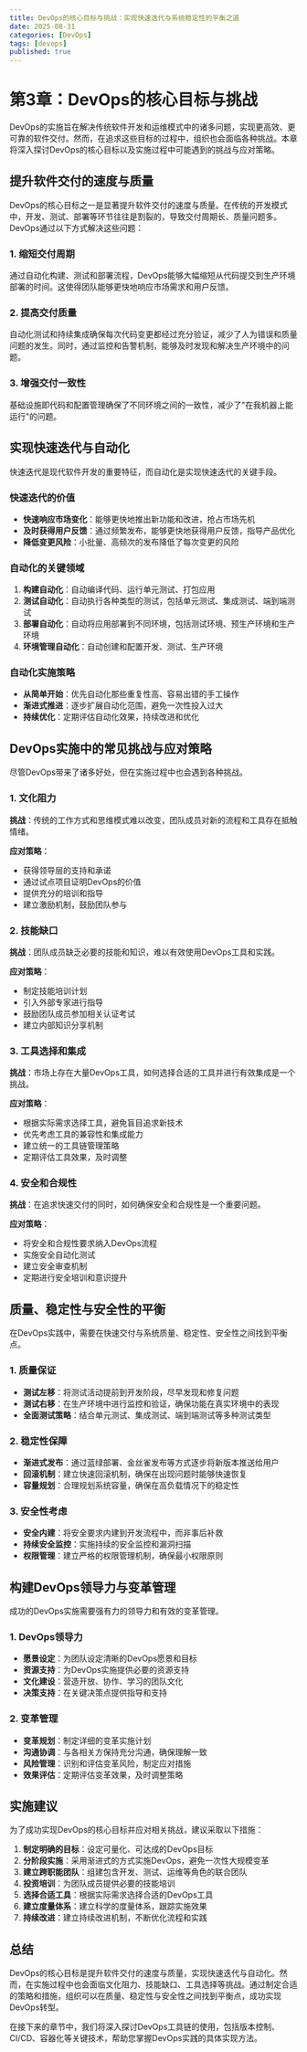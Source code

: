 ```yaml
---
title: DevOps的核心目标与挑战：实现快速迭代与系统稳定性的平衡之道
date: 2025-08-31
categories: [DevOps]
tags: [devops]
published: true
---
```


# 第3章：DevOps的核心目标与挑战

DevOps的实施旨在解决传统软件开发和运维模式中的诸多问题，实现更高效、更可靠的软件交付。然而，在追求这些目标的过程中，组织也会面临各种挑战。本章将深入探讨DevOps的核心目标以及实施过程中可能遇到的挑战与应对策略。

## 提升软件交付的速度与质量

DevOps的核心目标之一是显著提升软件交付的速度与质量。在传统的开发模式中，开发、测试、部署等环节往往是割裂的，导致交付周期长、质量问题多。DevOps通过以下方式解决这些问题：

### 1. 缩短交付周期
通过自动化构建、测试和部署流程，DevOps能够大幅缩短从代码提交到生产环境部署的时间。这使得团队能够更快地响应市场需求和用户反馈。

### 2. 提高交付质量
自动化测试和持续集成确保每次代码变更都经过充分验证，减少了人为错误和质量问题的发生。同时，通过监控和告警机制，能够及时发现和解决生产环境中的问题。

### 3. 增强交付一致性
基础设施即代码和配置管理确保了不同环境之间的一致性，减少了"在我机器上能运行"的问题。

## 实现快速迭代与自动化

快速迭代是现代软件开发的重要特征，而自动化是实现快速迭代的关键手段。

### 快速迭代的价值
- **快速响应市场变化**：能够更快地推出新功能和改进，抢占市场先机
- **及时获得用户反馈**：通过频繁发布，能够更快地获得用户反馈，指导产品优化
- **降低变更风险**：小批量、高频次的发布降低了每次变更的风险

### 自动化的关键领域
1. **构建自动化**：自动编译代码、运行单元测试、打包应用
2. **测试自动化**：自动执行各种类型的测试，包括单元测试、集成测试、端到端测试
3. **部署自动化**：自动将应用部署到不同环境，包括测试环境、预生产环境和生产环境
4. **环境管理自动化**：自动创建和配置开发、测试、生产环境

### 自动化实施策略
- **从简单开始**：优先自动化那些重复性高、容易出错的手工操作
- **渐进式推进**：逐步扩展自动化范围，避免一次性投入过大
- **持续优化**：定期评估自动化效果，持续改进和优化

## DevOps实施中的常见挑战与应对策略

尽管DevOps带来了诸多好处，但在实施过程中也会遇到各种挑战。

### 1. 文化阻力
**挑战**：传统的工作方式和思维模式难以改变，团队成员对新的流程和工具存在抵触情绪。

**应对策略**：
- 获得领导层的支持和承诺
- 通过试点项目证明DevOps的价值
- 提供充分的培训和指导
- 建立激励机制，鼓励团队参与

### 2. 技能缺口
**挑战**：团队成员缺乏必要的技能和知识，难以有效使用DevOps工具和实践。

**应对策略**：
- 制定技能培训计划
- 引入外部专家进行指导
- 鼓励团队成员参加相关认证考试
- 建立内部知识分享机制

### 3. 工具选择和集成
**挑战**：市场上存在大量DevOps工具，如何选择合适的工具并进行有效集成是一个挑战。

**应对策略**：
- 根据实际需求选择工具，避免盲目追求新技术
- 优先考虑工具的兼容性和集成能力
- 建立统一的工具链管理策略
- 定期评估工具效果，及时调整

### 4. 安全和合规性
**挑战**：在追求快速交付的同时，如何确保安全和合规性是一个重要问题。

**应对策略**：
- 将安全和合规性要求纳入DevOps流程
- 实施安全自动化测试
- 建立安全审查机制
- 定期进行安全培训和意识提升

## 质量、稳定性与安全性的平衡

在DevOps实践中，需要在快速交付与系统质量、稳定性、安全性之间找到平衡点。

### 1. 质量保证
- **测试左移**：将测试活动提前到开发阶段，尽早发现和修复问题
- **测试右移**：在生产环境中进行监控和验证，确保功能在真实环境中的表现
- **全面测试策略**：结合单元测试、集成测试、端到端测试等多种测试类型

### 2. 稳定性保障
- **渐进式发布**：通过蓝绿部署、金丝雀发布等方式逐步将新版本推送给用户
- **回滚机制**：建立快速回滚机制，确保在出现问题时能够快速恢复
- **容量规划**：合理规划系统容量，确保在高负载情况下的稳定性

### 3. 安全性考虑
- **安全内建**：将安全要求内建到开发流程中，而非事后补救
- **持续安全监控**：实施持续的安全监控和漏洞扫描
- **权限管理**：建立严格的权限管理机制，确保最小权限原则

## 构建DevOps领导力与变革管理

成功的DevOps实施需要强有力的领导力和有效的变革管理。

### 1. DevOps领导力
- **愿景设定**：为团队设定清晰的DevOps愿景和目标
- **资源支持**：为DevOps实施提供必要的资源支持
- **文化建设**：营造开放、协作、学习的团队文化
- **决策支持**：在关键决策点提供指导和支持

### 2. 变革管理
- **变革规划**：制定详细的变革实施计划
- **沟通协调**：与各相关方保持充分沟通，确保理解一致
- **风险管理**：识别和评估变革风险，制定应对措施
- **效果评估**：定期评估变革效果，及时调整策略

## 实施建议

为了成功实现DevOps的核心目标并应对相关挑战，建议采取以下措施：

1. **制定明确的目标**：设定可量化、可达成的DevOps目标
2. **分阶段实施**：采用渐进式的方式实施DevOps，避免一次性大规模变革
3. **建立跨职能团队**：组建包含开发、测试、运维等角色的联合团队
4. **投资培训**：为团队成员提供必要的技能培训
5. **选择合适工具**：根据实际需求选择合适的DevOps工具
6. **建立度量体系**：建立科学的度量体系，跟踪实施效果
7. **持续改进**：建立持续改进机制，不断优化流程和实践

## 总结

DevOps的核心目标是提升软件交付的速度与质量，实现快速迭代与自动化。然而，在实施过程中也会面临文化阻力、技能缺口、工具选择等挑战。通过制定合适的策略和措施，组织可以在质量、稳定性与安全性之间找到平衡点，成功实现DevOps转型。

在接下来的章节中，我们将深入探讨DevOps工具链的使用，包括版本控制、CI/CD、容器化等关键技术，帮助您掌握DevOps实践的具体实现方法。